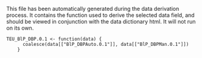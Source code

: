 This file has been automatically generated during the data derivation process.
It contains the function used to derive the selected data field, and should be viewed in conjunction with the data dictionary html.
It will not run on its own.


```
TEU_BlP_DBP.0.1 <- function(data) {
      coalesce(data[["BlP_DBPAuto.0.1"]], data[["BlP_DBPMan.0.1"]])
    }
```


